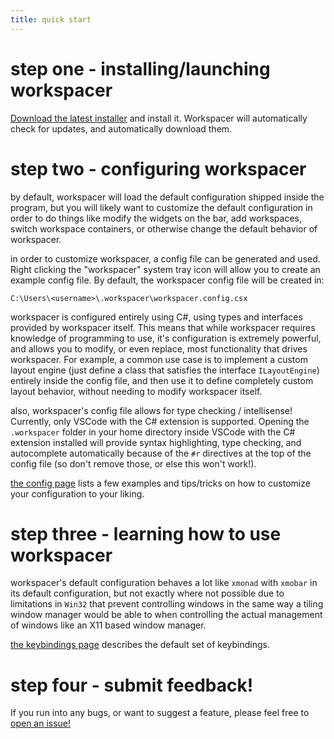 ```yaml
---
title: quick start
---
```


# step one - installing/launching workspacer

[Download the latest installer](https://workspacer.blob.core.windows.net/installers/stable/workspacer-stable-latest.msi) and install it. Workspacer will automatically check for updates, and automatically download them.

# step two - configuring workspacer

by default, workspacer will load the default configuration shipped inside the program, but you will likely want to customize the default configuration in order to do things like modify the widgets on the bar, add workspaces, switch workspace containers, or otherwise change the default behavior of workspacer.

in order to customize workspacer, a config file can be generated and used. Right clicking the "workspacer" system tray icon will allow you to create an example config file. By default, the workspacer config file will be created in:

```
C:\Users\<username>\.workspacer\workspacer.config.csx
```

workspacer is configured entirely using C#, using types and interfaces provided by workspacer itself. This means that while workspacer requires knowledge of programming to use, it's configuration is extremely powerful, and allows you to modify, or even replace, most functionality that drives workspacer. For example, a common use case is to implement a custom layout engine (just define a class that satisfies the interface `ILayoutEngine`) entirely inside the config file, and then use it to define completely custom layout behavior, without needing to modify workspacer itself.

also, workspacer's config file allows for type checking / intellisense! Currently, only VSCode with the C# extension is supported. Opening the `.workspacer` folder in your home directory inside VSCode with the C# extension installed will provide syntax highlighting, type checking, and autocomplete automatically because of the `#r` directives at the top of the config file (so don't remove those, or else this won't work!).

[the config page](/config) lists a few examples and tips/tricks on how to customize your configuration to your liking.

# step three - learning how to use workspacer

workspacer's default configuration behaves a lot like `xmonad` with `xmobar` in its default configuration, but not exactly where not possible due to limitations in `Win32` that prevent controlling windows in the same way a tiling window manager would be able to when controlling the actual management of windows like an X11 based window manager.

[the keybindings page](/keybindings) describes the default set of keybindings.

# step four - submit feedback!

If you run into any bugs, or want to suggest a feature, please feel free to [open an issue!](https://github.com/rickbutton/workspacer/issues)